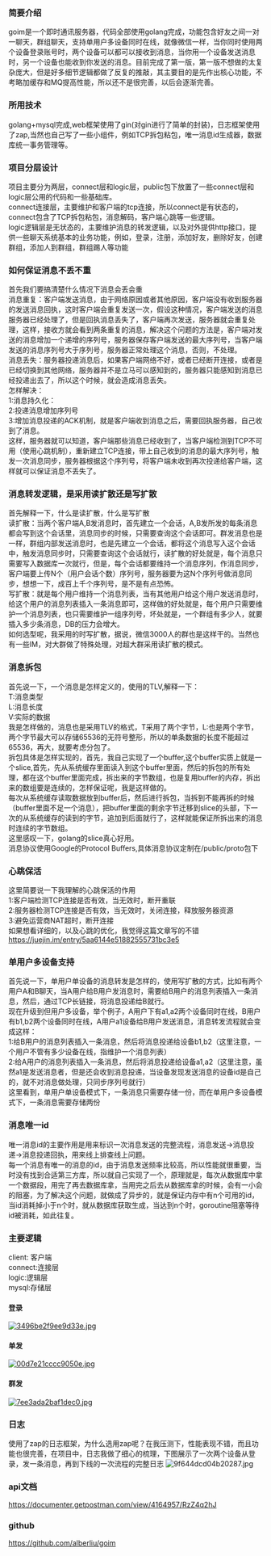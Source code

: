 ### 简要介绍
goim是一个即时通讯服务器，代码全部使用golang完成，功能包含好友之间一对一聊天，群组聊天，支持单用户多设备同时在线，就像微信一样，当你同时使用两个设备登录账号时，两个设备可以都可以接收到消息，当你用一个设备发送消息时，另一个设备也能收到你发送的消息。目前完成了第一版，第一版不想做的太复杂庞大，但是好多细节逻辑都做了反复的推敲，其主要目的是先作出核心功能，不考略加缓存和MQ提高性能，所以还不是很完善，以后会逐渐完善。
### 所用技术
golang+mysql完成,web框架使用了gin(对gin进行了简单的封装)，日志框架使用了zap,当然也自己写了一些小组件，例如TCP拆包粘包，唯一消息id生成器，数据库统一事务管理等。
### 项目分层设计
项目主要分为两层，connect层和logic层，public包下放置了一些connect层和logic层公用的代码和一些基础库。  
connect连接层，主要维护和客户端的tcp连接，所以connect是有状态的，connect包含了TCP拆包粘包，消息解码，客户端心跳等一些逻辑。    
logic逻辑层是无状态的，主要维护消息的转发逻辑，以及对外提供http接口，提供一些聊天系统基本的业务功能，例如，登录，注册，添加好友，删除好友，创建群组，添加人到群组，群组踢人等功能
### 如何保证消息不丢不重
首先我们要搞清楚什么情况下消息会丢会重  
消息重复：客户端发送消息，由于网络原因或者其他原因，客户端没有收到服务器的发送消息回执，这时客户端会重复发送一次，假设这种情况，客户端发送的消息服务器已经处理了，但是回执消息丢失了，客户端再次发送，服务器就会重复处理，这样，接收方就会看到两条重复的消息，解决这个问题的方法是，客户端对发送的消息增加一个递增的序列号，服务器保存客户端发送的最大序列号，当客户端发送的消息序列号大于序列号，服务器正常处理这个消息，否则，不处理。  
消息丢失：服务器投递消息后，如果客户端网络不好，或者已经断开连接，或者是已经切换到其他网络，服务器并不是立马可以感知到的，服务器只能感知到消息已经投递出去了，所以这个时候，就会造成消息丢失。  
怎样解决：  
1:消息持久化：  
2:投递消息增加序列号  
3:增加消息投递的ACK机制，就是客户端收到消息之后，需要回执服务器，自己收到了消息。  
这样，服务器就可以知道，客户端那些消息已经收到了，当客户端检测到TCP不可用（使用心跳机制），重新建立TCP连接，带上自己收到的消息的最大序列号，触发一次消息同步，服务器根据这个序列号，将客户端未收到再次投递给客户端，这样就可以保证消息不丢失了。  
### 消息转发逻辑，是采用读扩散还是写扩散
首先解释一下，什么是读扩散，什么是写扩散  
读扩散：当两个客户端A,B发消息时，首先建立一个会话，A,B发所发的每条消息都会写到这个会话里，消息同步的时候，只需要查询这个会话即可。群发消息也是一样，群组内部发送消息时，也是先建立一个会话，都将这个消息写入这个会话中，触发消息同步时，只需要查询这个会话就行，读扩散的好处就是，每个消息只需要写入数据库一次就行，但是，每个会话都要维持一个消息序列，作消息同步，客户端要上传N个（用户会话个数）序列号，服务器要为这N个序列号做消息同步，想想一下，成百上千个序列号，是不是有点恐怖。  
写扩散：就是每个用户维持一个消息列表，当有其他用户给这个用户发送消息时，给这个用户的消息列表插入一条消息即可，这样做的好处就是，每个用户只需要维护一个消息列表，也只需要维护一组序列号，坏处就是，一个群组有多少人，就要插入多少条消息，DB的压力会增大。  
如何选型呢，我采用的时写扩散，据说，微信3000人的群也是这样干的。当然也有一些IM，对大群做了特殊处理，对超大群采用读扩散的模式。
### 消息拆包
首先说一下，一个消息是怎样定义的，使用的TLV,解释一下：  
T:消息类型  
L:消息长度  
V:实际的数据  
我是怎样做的，消息也是采用TLV的格式，T采用了两个字节，L:也是两个字节，两个字节最大可以存储65536的无符号整形，所以的单条数据的长度不能超过65536，再大，就要考虑分包了。  
拆包具体是怎样实现的，首先，我自己实现了一个buffer,这个buffer实质上就是一个slice,首先，先从系统缓存里面读入到这个buffer里面，然后的拆包的所有处理，都在这个buffer里面完成，拆出来的字节数组，也是复用buffer的内存，拆出来的数组要是连续的，怎样保证呢，我是这样做的。  
每次从系统缓存读取数据放到buffer后，然后进行拆包，当拆到不能再拆的时候（buffer里面不足一个消息），把buffer里面的剩余字节迁移到slice的头部，下一次的从系统缓存的读到的字节，追加到后面就行了，这样就能保证所拆出来的消息时连续的字节数组。  
这里感叹一下，golang的slice真心好用。  
消息协议使用Google的Protocol   Buffers,具体消息协议定制在/public/proto包下
### 心跳保活
这里简要说一下我理解的心跳保活的作用  
1:客户端检测TCP连接是否有效，当无效时，断开重联  
2:服务器检测TCP连接是否有效，当无效时，关闭连接，释放服务器资源  
3:避免运营商NAT超时，断开连接  
如果想看详细的，以及心跳的优化，我觉得这篇文章写的不错  
https://juejin.im/entry/5aa6144e51882555731bc3e5
### 单用户多设备支持
首先说一下，单用户单设备的消息转发是怎样的，使用写扩散的方式，比如有两个用户A和B聊天，当A用户给B用户发消息时，需要给B用户的消息列表插入一条消息，然后，通过TCP长链接，将消息投递给B就行。  
现在升级到但用户多设备，举个例子，A用户下有a1,a2两个设备同时在线，B用户有b1,b2两个设备同时在线，A用户a1设备给B用户发送消息，消息转发流程就会变成这样：  
1:给B用户的消息列表插入一条消息，然后将消息投递给设备b1,b2（这里注意，一个用户不管有多少设备在线，指维护一个消息列表）  
2:给A用户的消息列表插入一条消息，然后将消息投递给设备a1,a2（这里注意，虽然a1是发送消息者，但是还会收到消息投递，当设备发现发送消息的设备id是自己的，就不对消息做处理，只同步序列号就行）  
这里看到，单用户单设备模式下，一条消息只需要存储一份，而在单用户多设备模式下，一条消息需要存储两份

### 消息唯一id
唯一消息id的主要作用是用来标识一次消息发送的完整流程，消息发送->消息投递->消息投递回执，用来线上排查线上问题。  
每一个消息有唯一的消息的id，由于消息发送频率比较高，所以性能就很重要，当时没有找到合适第三方库，所以就自己实现了一个，原理就是，每次从数据库中拿一个数据段，用完了再去数据库拿，当用完之后去从数据库拿的时候，会有一小会的阻塞，为了解决这个问题，就做成了异步的，就是保证内存中有n个可用的id，当id消耗掉小于n个时，就从数据库获取生成，当达到n个时，goroutine阻塞等待id被消耗，如此往复。

### 主要逻辑
client: 客户端  
connect:连接层  
logic:逻辑层  
mysql:存储层  

#### 登录
[![3496be2f9ee9d33e.jpg](http://www.wailian.work/images/2018/11/12/3496be2f9ee9d33e.jpg)](http://www.wailian.work/image/BVGV24)

#### 单发
[![00d7e21cccc9050e.jpg](http://www.wailian.work/images/2018/11/12/00d7e21cccc9050e.jpg)](http://www.wailian.work/image/BVGZkp)
#### 群发
[![7ee3ada2baf1dec0.jpg](http://www.wailian.work/images/2018/11/12/7ee3ada2baf1dec0.jpg)](http://www.wailian.work/image/BVGtLc)
### 日志
使用了zap的日志框架，为什么选用zap呢？在我压测下，性能表现不错，而且功能也很完善，在项目中，日志我做了细心的梳理，下图展示了一次两个设备从登录，发一条消息，再到下线的一次流程的完整日志
![9f644dcd04b20287.jpg](http://www.wailian.work/images/2018/11/12/9f644dcd04b20287.jpg)
### api文档
https://documenter.getpostman.com/view/4164957/RzZ4q2hJ
### github
https://github.com/alberliu/goim
